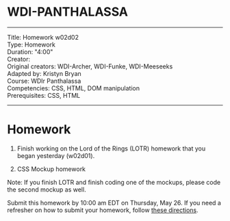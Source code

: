 
# WDI-PANTHALASSA

---
Title: Homework w02d02 <br>
Type: Homework<br>
Duration: "4:00"<br>
Creator:<br>
    Original creators: WDI-Archer, WDI-Funke, WDI-Meeseeks<br>
    Adapted by: Kristyn Bryan<br>
    Course: WDIr Panthalassa<br>
Competencies: CSS, HTML, DOM manipulation<br>
Prerequisites: CSS, HTML <br>

---

# Homework

1) Finish working on the Lord of the Rings (LOTR) homework that you began yesterday (w02d01).

2) CSS Mockup homework

Note: If you finish LOTR and finish coding one of the mockups, please code the second mockup as well.

Submit this homework by 10:00 am EDT on Thursday, May 26. If you need a refresher on how to submit your homework, follow [these directions](https://github.com/ga-students/wdi-remote/wiki/Homework-Submission). 

